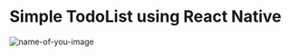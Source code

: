 # Simple TodoList using React Native
![name-of-you-image](https://github.com/ShathaAlghamdi/MyTodoApp/blob/master/images/ezgif.com-video-to-gif.gifhttps://raw.githubusercontent.com/ShathaAlghamdi/Prediction-of-Heart-Strokes_T5_Data_science/main/pics/hed.webp?token=AG55IGZBHQDY2XWRWDAOTCLBXEMGI)
